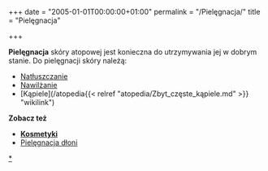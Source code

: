 +++
date = "2005-01-01T00:00:00+01:00"
permalink = "/Pielęgnacja/"
title = "Pielęgnacja"

+++

**Pielęgnacja** skóry atopowej jest konieczna do utrzymywania jej w dobrym stanie. Do pielęgnacji skóry należą:

-   [Natłuszczanie](/atopedia/Natłuszczanie "wikilink")
-   [Nawilżanie](/atopedia/Nawilżanie "wikilink")
-   [Kąpiele](/atopedia{{< relref "atopedia/Zbyt_częste_kąpiele.md" >}} "wikilink")

**Zobacz też**

-   **[Kosmetyki](/atopedia/:kategoria:kosmetyki "wikilink")**
-   [Pielęgnacja dłoni](/atopedia/Pielęgnacja_dłoni "wikilink")

[\*](/atopedia/kategoria:Pielęgnacja "wikilink")
